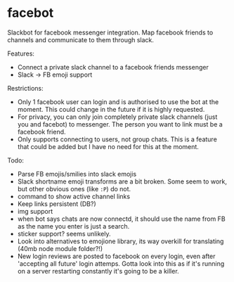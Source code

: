 # facebot

Slackbot for facebook messenger integration. Map facebook friends to channels and communicate to them through slack.

Features:
- Connect a private slack channel to a facebook friends messenger
- Slack -> FB emoji support

Restrictions:
- Only 1 facebook user can login and is authorised to use the bot at the moment. This could change in the future if it is highly requested.
- For privacy, you can only join completely private slack channels (just you and facebot) to messenger. The person you want to link must be a facebook friend.
- Only supports connecting to users, not group chats. This is a feature that could be added but I have no need for this at the moment.

Todo:
- Parse FB emojis/smilies into slack emojis
- Slack shortname emoji transforms are a bit broken. Some seem to work, but other obvious ones (like `:P`) do not. 
- command to show active channel links
- Keep links persistent (DB?)
- img support
- when bot says chats are now connectd, it should use the name from FB as the name you enter is just a search.
- sticker support? seems unlikely.
- Look into alternatives to emojione library, its way overkill for translating (40mb node module folder?!)
- New login reviews are posted to facebook on every login, even after 'accepting all future' login attemps. Gotta look into this as if it's running on a server restarting constantly it's going to be a killer.
